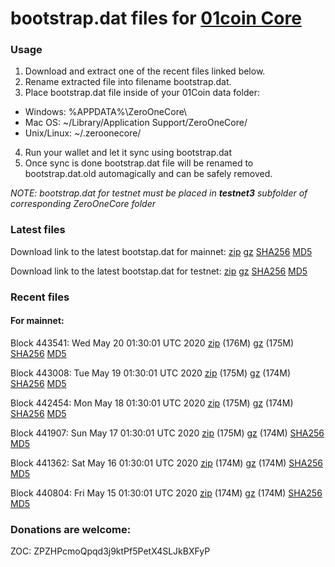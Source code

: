 # bootstrap.dat files for [01coin Core](https://01coin.io)

### Usage

1. Download and extract one of the recent files linked below.
2. Rename extracted file into filename bootstrap.dat.
3. Place bootstrap.dat file inside of your 01Coin data folder:
 - Windows: %APPDATA%\ZeroOneCore\
 - Mac OS: ~/Library/Application Support/ZeroOneCore/
 - Unix/Linux: ~/.zeroonecore/
4. Run your wallet and let it sync using bootstrap.dat
5. Once sync is done bootstrap.dat file will be renamed to bootstrap.dat.old automagically and can be safely removed.

_NOTE: bootstrap.dat for testnet must be placed in **testnet3** subfolder of corresponding ZeroOneCore folder_

### Latest files
Download link to the latest bootstap.dat for mainnet: [zip](https://files.01coin.io/mainnet/bootstrap.dat.zip) [gz](https://files.01coin.io/mainnet/bootstrap.dat.tar.gz) [SHA256](https://files.01coin.io/mainnet/sha256.txt) [MD5](https://files.01coin.io/mainnet/md5.txt)

Download link to the latest bootstap.dat for testnet: [zip](https://files.01coin.io/testnet/bootstrap.dat.zip) [gz](https://files.01coin.io/testnet/bootstrap.dat.tar.gz) [SHA256](https://files.01coin.io/testnet/sha256.txt) [MD5](https://files.01coin.io/testnet/md5.txt)

### Recent files

#### For mainnet:

Block 443541: Wed May 20 01:30:01 UTC 2020 [zip](https://files.01coin.io/mainnet/2020-05-20/bootstrap.dat.zip) (176M) [gz](https://files.01coin.io/mainnet/2020-05-20/bootstrap.dat.tar.gz) (175M) [SHA256](https://files.01coin.io/mainnet/2020-05-20/sha256.txt) [MD5](https://files.01coin.io/mainnet/2020-05-20/md5.txt)

Block 443008: Tue May 19 01:30:01 UTC 2020 [zip](https://files.01coin.io/mainnet/2020-05-19/bootstrap.dat.zip) (175M) [gz](https://files.01coin.io/mainnet/2020-05-19/bootstrap.dat.tar.gz) (174M) [SHA256](https://files.01coin.io/mainnet/2020-05-19/sha256.txt) [MD5](https://files.01coin.io/mainnet/2020-05-19/md5.txt)

Block 442454: Mon May 18 01:30:01 UTC 2020 [zip](https://files.01coin.io/mainnet/2020-05-18/bootstrap.dat.zip) (175M) [gz](https://files.01coin.io/mainnet/2020-05-18/bootstrap.dat.tar.gz) (174M) [SHA256](https://files.01coin.io/mainnet/2020-05-18/sha256.txt) [MD5](https://files.01coin.io/mainnet/2020-05-18/md5.txt)

Block 441907: Sun May 17 01:30:01 UTC 2020 [zip](https://files.01coin.io/mainnet/2020-05-17/bootstrap.dat.zip) (175M) [gz](https://files.01coin.io/mainnet/2020-05-17/bootstrap.dat.tar.gz) (174M) [SHA256](https://files.01coin.io/mainnet/2020-05-17/sha256.txt) [MD5](https://files.01coin.io/mainnet/2020-05-17/md5.txt)

Block 441362: Sat May 16 01:30:01 UTC 2020 [zip](https://files.01coin.io/mainnet/2020-05-16/bootstrap.dat.zip) (174M) [gz](https://files.01coin.io/mainnet/2020-05-16/bootstrap.dat.tar.gz) (174M) [SHA256](https://files.01coin.io/mainnet/2020-05-16/sha256.txt) [MD5](https://files.01coin.io/mainnet/2020-05-16/md5.txt)

Block 440804: Fri May 15 01:30:01 UTC 2020 [zip](https://files.01coin.io/mainnet/2020-05-15/bootstrap.dat.zip) (174M) [gz](https://files.01coin.io/mainnet/2020-05-15/bootstrap.dat.tar.gz) (174M) [SHA256](https://files.01coin.io/mainnet/2020-05-15/sha256.txt) [MD5](https://files.01coin.io/mainnet/2020-05-15/md5.txt)


### Donations are welcome:

ZOC: ZPZHPcmoQpqd3j9ktPf5PetX4SLJkBXFyP
